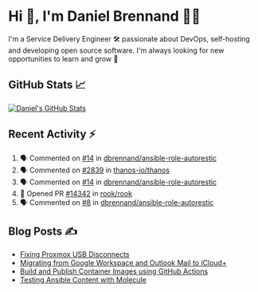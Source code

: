 # Hi 👋, I'm Daniel Brennand 👨‍💻

I'm a Service Delivery Engineer 🛠 passionate about DevOps, self-hosting and developing open source software. I'm always looking for new opportunities to learn and grow 🌱

## GitHub Stats 📈

[![Daniel's GitHub Stats](https://github-readme-stats.vercel.app/api?username=dbrennand&show_icons=true&count_private=true&hide_border=true&theme=dark)](https://github.com/anuraghazra/github-readme-stats)

## Recent Activity ⚡

<!--START_SECTION:activity-->
1. 🗣 Commented on [#14](https://github.com/dbrennand/ansible-role-autorestic/issues/14#issuecomment-2198313786) in [dbrennand/ansible-role-autorestic](https://github.com/dbrennand/ansible-role-autorestic)
2. 🗣 Commented on [#2839](https://github.com/thanos-io/thanos/issues/2839#issuecomment-2195125527) in [thanos-io/thanos](https://github.com/thanos-io/thanos)
3. 🗣 Commented on [#14](https://github.com/dbrennand/ansible-role-autorestic/issues/14#issuecomment-2195109186) in [dbrennand/ansible-role-autorestic](https://github.com/dbrennand/ansible-role-autorestic)
4. 💪 Opened PR [#14342](https://github.com/rook/rook/pull/14342) in [rook/rook](https://github.com/rook/rook)
5. 🗣 Commented on [#8](https://github.com/dbrennand/ansible-role-autorestic/issues/8#issuecomment-2146779180) in [dbrennand/ansible-role-autorestic](https://github.com/dbrennand/ansible-role-autorestic)
<!--END_SECTION:activity-->

## Blog Posts ✍

<!-- BLOG-POST-LIST:START -->
- [Fixing Proxmox USB Disconnects](https://danielbrennand.com/blog/proxmox-fix-usb-disconnect/)
- [Migrating from Google Workspace and Outlook Mail to iCloud+](https://danielbrennand.com/blog/google-outlook-to-icloud+/)
- [Build and Publish Container Images using GitHub Actions](https://danielbrennand.com/blog/build-and-publish-container-image-gha/)
- [Testing Ansible Content with Molecule](https://danielbrennand.com/blog/testing-ansible-content/)
<!-- BLOG-POST-LIST:END -->
